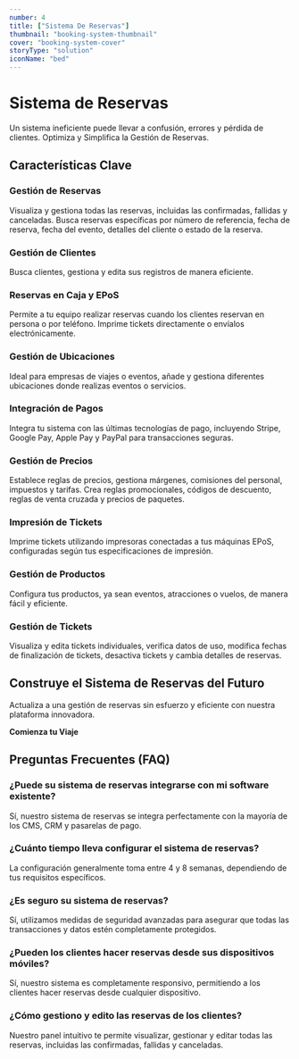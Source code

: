 ```yaml
---
number: 4
title: ["Sistema De Reservas"]
thumbnail: "booking-system-thumbnail"
cover: "booking-system-cover"
storyType: "solution"
iconName: "bed"
---
```


# Sistema de Reservas

Un sistema ineficiente puede llevar a confusión, errores y pérdida de clientes. Optimiza y Simplifica la Gestión de Reservas.

## Características Clave

### Gestión de Reservas

Visualiza y gestiona todas las reservas, incluidas las confirmadas, fallidas y canceladas. Busca reservas específicas por número de referencia, fecha de reserva, fecha del evento, detalles del cliente o estado de la reserva.

### Gestión de Clientes

Busca clientes, gestiona y edita sus registros de manera eficiente.

### Reservas en Caja y EPoS

Permite a tu equipo realizar reservas cuando los clientes reservan en persona o por teléfono. Imprime tickets directamente o envíalos electrónicamente.

### Gestión de Ubicaciones

Ideal para empresas de viajes o eventos, añade y gestiona diferentes ubicaciones donde realizas eventos o servicios.

### Integración de Pagos

Integra tu sistema con las últimas tecnologías de pago, incluyendo Stripe, Google Pay, Apple Pay y PayPal para transacciones seguras.

### Gestión de Precios

Establece reglas de precios, gestiona márgenes, comisiones del personal, impuestos y tarifas. Crea reglas promocionales, códigos de descuento, reglas de venta cruzada y precios de paquetes.

### Impresión de Tickets

Imprime tickets utilizando impresoras conectadas a tus máquinas EPoS, configuradas según tus especificaciones de impresión.

### Gestión de Productos

Configura tus productos, ya sean eventos, atracciones o vuelos, de manera fácil y eficiente.

### Gestión de Tickets

Visualiza y edita tickets individuales, verifica datos de uso, modifica fechas de finalización de tickets, desactiva tickets y cambia detalles de reservas.

## Construye el Sistema de Reservas del Futuro

Actualiza a una gestión de reservas sin esfuerzo y eficiente con nuestra plataforma innovadora.

**Comienza tu Viaje**

## Preguntas Frecuentes (FAQ)

### ¿Puede su sistema de reservas integrarse con mi software existente?

Sí, nuestro sistema de reservas se integra perfectamente con la mayoría de los CMS, CRM y pasarelas de pago.

### ¿Cuánto tiempo lleva configurar el sistema de reservas?

La configuración generalmente toma entre 4 y 8 semanas, dependiendo de tus requisitos específicos.

### ¿Es seguro su sistema de reservas?

Sí, utilizamos medidas de seguridad avanzadas para asegurar que todas las transacciones y datos estén completamente protegidos.

### ¿Pueden los clientes hacer reservas desde sus dispositivos móviles?

Sí, nuestro sistema es completamente responsivo, permitiendo a los clientes hacer reservas desde cualquier dispositivo.

### ¿Cómo gestiono y edito las reservas de los clientes?

Nuestro panel intuitivo te permite visualizar, gestionar y editar todas las reservas, incluidas las confirmadas, fallidas y canceladas.
